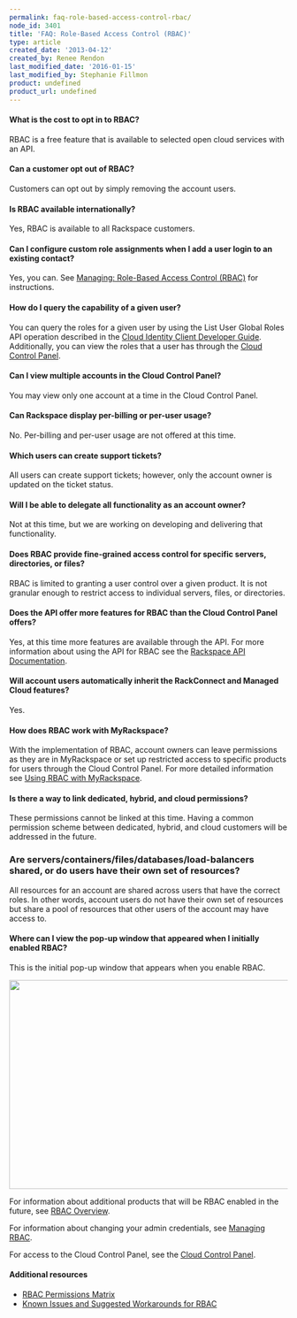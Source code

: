 ```yaml
---
permalink: faq-role-based-access-control-rbac/
node_id: 3401
title: 'FAQ: Role-Based Access Control (RBAC)'
type: article
created_date: '2013-04-12'
created_by: Renee Rendon
last_modified_date: '2016-01-15'
last_modified_by: Stephanie Fillmon
product: undefined
product_url: undefined
---
```


#### What is the cost to opt in to RBAC?

RBAC is a free feature that is available to selected open cloud services
with an API.

#### Can a customer opt out of RBAC?

Customers can opt out by simply removing the account users.

#### Is RBAC available internationally?

Yes, RBAC is available to all Rackspace customers.

#### Can I configure custom role assignments when I add a user login to an existing contact?

Yes, you can. See [Managing: Role-Based Access Control
(RBAC)](/how-to/managing-role-based-access-control-rbac) for
instructions.

#### How do I query the capability of a given user?

You can query the roles for a given user by using the List User Global
Roles API operation described in the [Cloud Identity Client Developer Guide](https://developer.rackspace.com/docs/cloud-identity/v2/developer-guide/). Additionally,
you can view the roles that a user has through the [Cloud Control Panel](http://MyCloud.rackspace.com).

#### Can I view multiple accounts in the Cloud Control Panel?

You may view only one account at a time in the Cloud Control Panel.

#### Can Rackspace display per-billing or per-user usage?

No. Per-billing and per-user usage are not offered at this time.

#### Which users can create support tickets?

All users can create support tickets; however, only the account owner is
updated on the ticket status.

#### Will I be able to delegate all functionality as an account owner?

Not at this time, but we are working on developing and delivering that
functionality.

#### Does RBAC provide fine-grained access control for specific servers, directories, or files?

RBAC is limited to granting a user control over a given product. It is
not granular enough to restrict access to individual servers, files, or
directories.

#### Does the API offer more features for RBAC than the Cloud Control Panel offers?

Yes, at this time more features are available through the API. For more
information about using the API for RBAC see the [Rackspace API Documentation](https://developer.rackspace.com/docs/).

#### Will account users automatically inherit the RackConnect and Managed Cloud features?

Yes.

#### How does RBAC work with MyRackspace?

With the implementation of RBAC, account owners can leave permissions as
they are in MyRackspace or set up restricted access to specific products
for users through the Cloud Control Panel. For more detailed information
see [Using RBAC with MyRackspace](/how-to/using-rbac-with-myrackspace).

#### Is there a way to link dedicated, hybrid, and cloud permissions?

These permissions cannot be linked at this time. Having a common
permission scheme between dedicated, hybrid, and cloud customers will be
addressed in the future.

### Are servers/containers/files/databases/load-balancers shared, or do users have their own set of resources?

All resources for an account are shared across users that have the
correct roles. In other words, account users do not have their own set
of resources but share a pool of resources that other users of the
account may have access to.

#### Where can I view the pop-up window that appeared when I initially enabled RBAC?

This is the initial pop-up window that appears when you enable RBAC.

[<img src="https://8026b2e3760e2433679c-fffceaebb8c6ee053c935e8915a3fbe7.ssl.cf2.rackcdn.com/field/image/RBAC%20Initial%20PDF_0.png" width="526" height="378" />](https://8026b2e3760e2433679c-fffceaebb8c6ee053c935e8915a3fbe7.ssl.cf2.rackcdn.com/field/image/RBAC%20Initial%20PDF_0.png)

For information about additional products that will be RBAC enabled in
the future, see [RBAC Overview](/how-to/overview-role-based-access-control-rbac).

For information about changing your admin credentials, see [Managing RBAC](/how-to/managing-role-based-access-control-rbac).

For access to the Cloud Control Panel, see the [Cloud Control Panel](https://mycloud.rackspace.com/).

#### Additional resources

-  [RBAC Permissions Matrix](/how-to/permissions-matrix-for-role-based-access-control-rbac)
-  [Known Issues and Suggested Workarounds for RBAC](/how-to/known-issues-and-suggested-workarounds-role-based-access-control-rbac)
